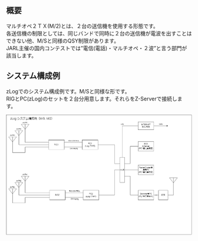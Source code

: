 ## 概要
マルチオペ２ＴＸ(M/2)とは、２台の送信機を使用する形態です。  
各送信機の制限としては、同じバンドで同時に２台の送信機が電波を出すことはできない他、M/Sと同様のQSY制限があります。    
JARL主催の国内コンテストでは”電信(電話)・マルチオペ・２波”と言う部門が該当します。 

## システム構成例

zLogでのシステム構成例です。M/Sと同様な形です。  
RIGとPC(zLog)のセットを２台分用意します。それらをZ-Serverで接続します。 

![システム構成例](https://raw.githubusercontent.com/jr8ppg/zLog/images/zlog_ms.drawio.png)

